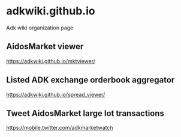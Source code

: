 # adkwiki.github.io
Adk wiki organization page

## AidosMarket viewer
https://adkwiki.github.io/mktviewer/

## Listed ADK exchange orderbook aggregator
https://adkwiki.github.io/spread_viewer/

## Tweet AidosMarket large lot transactions
https://mobile.twitter.com/adkmarketwatch
